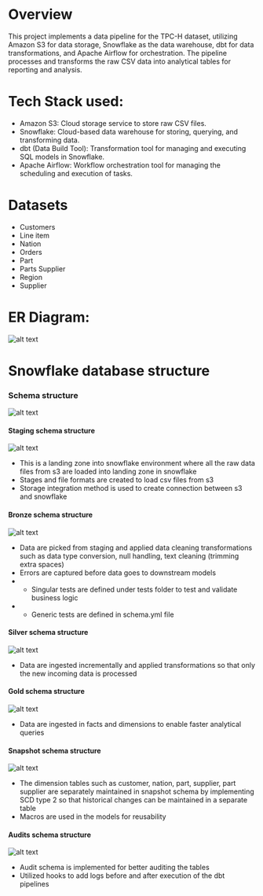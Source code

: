 # Overview
This project implements a data pipeline for the TPC-H dataset, utilizing Amazon S3 for data storage, Snowflake as the data warehouse, dbt for data transformations, and Apache Airflow for orchestration. The pipeline processes and transforms the raw CSV data into analytical tables for reporting and analysis.

# Tech Stack used:
- Amazon S3: Cloud storage service to store raw CSV files.
- Snowflake: Cloud-based data warehouse for storing, querying, and transforming data.
- dbt (Data Build Tool): Transformation tool for managing and executing SQL models in Snowflake.
- Apache Airflow: Workflow orchestration tool for managing the scheduling and execution of tasks.

# Datasets
- Customers
- Line item
- Nation
- Orders
- Part
- Parts Supplier
- Region
- Supplier

# ER Diagram:
![alt text](image.png)

# Snowflake database structure

### Schema structure
![alt text](image-1.png)
#### Staging schema structure
![alt text](image-2.png)
- This is a landing zone into snowflake environment where all the raw data files from s3 are loaded into landing zone in snowflake
- Stages and file formats are created to load csv files from s3
- Storage integration method is used to create connection between s3 and snowflake
#### Bronze schema structure
![alt text](image-3.png)
- Data are picked from staging and applied data cleaning transformations such as data type conversion, null handling, text cleaning (trimming extra spaces)
- Errors are captured before data goes to downstream models
- - Singular tests are defined under tests folder to test and validate business logic
- - Generic tests are defined in schema.yml file
#### Silver schema structure
![alt text](image-4.png)
- Data are ingested incrementally and applied transformations so that only the new incoming data is processed
#### Gold schema structure
![alt text](image-5.png)
- Data are ingested in facts and dimensions to enable faster analytical queries
#### Snapshot schema structure
![alt text](image-7.png)
- The dimension tables such as customer, nation, part, supplier, part supplier are separately maintained in snapshot schema by implementing SCD type 2 so that historical changes can be maintained in a separate table
- Macros are used in the models for reusability
#### Audits schema structure
![alt text](image-6.png)
- Audit schema is implemented for better auditing the tables
- Utilized hooks to add logs before and after execution of the dbt pipelines
